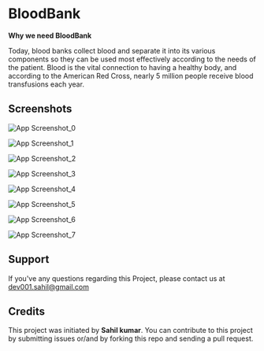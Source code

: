 
# BloodBank

**Why we need BloodBank** 

Today, blood banks collect blood and separate it into its various components so they can be used most effectively according to the needs of the patient. Blood is the vital connection to having a healthy body, and according to the American Red Cross, nearly 5 million people receive blood transfusions each year.



## Screenshots

![App Screenshot_0](https://github.com/sugukung/BloodBank/blob/master/BloodBankScreenShoots/0.jpeg)

  ![App Screenshot_1](https://github.com/sugukung/BloodBank/blob/master/BloodBankScreenShoots/1.jpeg)

  ![App Screenshot_2](https://github.com/sugukung/BloodBank/blob/master/BloodBankScreenShoots/2.jpeg)

  ![App Screenshot_3](https://github.com/sugukung/BloodBank/blob/master/BloodBankScreenShoots/3.jpeg)

  ![App Screenshot_4](https://github.com/sugukung/BloodBank/blob/master/BloodBankScreenShoots/4.jpeg)

  ![App Screenshot_5](https://github.com/sugukung/BloodBank/blob/master/BloodBankScreenShoots/5.jpeg)

  ![App Screenshot_6](https://github.com/sugukung/BloodBank/blob/master/BloodBankScreenShoots/6.jpeg)

  ![App Screenshot_7](https://github.com/sugukung/BloodBank/blob/master/BloodBankScreenShoots/7.jpeg)


  
## Support
If you've any questions regarding this Project, please contact us at dev001.sahil@gmail.com

## Credits

This project was initiated by **Sahil kumar**. You can contribute to this project by submitting issues or/and by forking this repo and sending a pull request.
